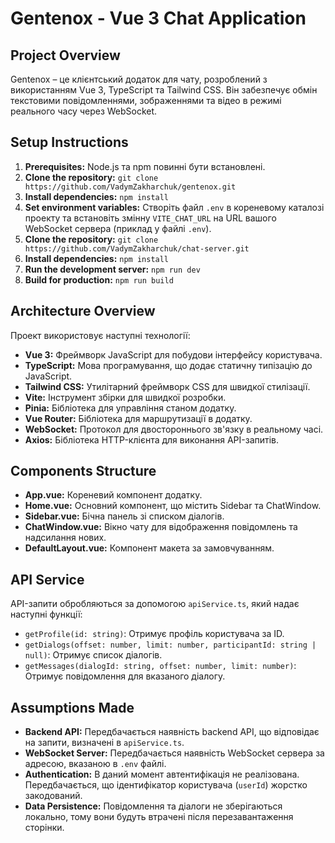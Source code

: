 # Gentenox - Vue 3 Chat Application

## Project Overview

Gentenox – це клієнтський додаток для чату, розроблений з використанням Vue 3, TypeScript та Tailwind CSS. Він забезпечує обмін текстовими повідомленнями, зображеннями та відео в режимі реального часу через WebSocket.

## Setup Instructions

1. **Prerequisites:** Node.js та npm повинні бути встановлені.
2. **Clone the repository:** `git clone https://github.com/VadymZakharchuk/gentenox.git`
3. **Install dependencies:** `npm install`
4. **Set environment variables:** Створіть файл `.env` в кореневому каталозі проекту та встановіть змінну `VITE_CHAT_URL` на URL вашого WebSocket сервера (приклад у файлі `.env`).
5. **Clone the repository:** `git clone https://github.com/VadymZakharchuk/chat-server.git`
6. **Install dependencies:** `npm install`
7. **Run the development server:** `npm run dev`
8. **Build for production:** `npm run build`

## Architecture Overview

Проект використовує наступні технології:

* **Vue 3:** Фреймворк JavaScript для побудови інтерфейсу користувача.
* **TypeScript:** Мова програмування, що додає статичну типізацію до JavaScript.
* **Tailwind CSS:** Утилітарний фреймворк CSS для швидкої стилізації.
* **Vite:** Інструмент збірки для швидкої розробки.
* **Pinia:** Бібліотека для управління станом додатку.
* **Vue Router:** Бібліотека для маршрутизації в додатку.
* **WebSocket:** Протокол для двостороннього зв'язку в реальному часі.
* **Axios:** Бібліотека HTTP-клієнта для виконання API-запитів.

## Components Structure

* **App.vue:** Кореневий компонент додатку.
* **Home.vue:** Основний компонент, що містить Sidebar та ChatWindow.
* **Sidebar.vue:** Бічна панель зі списком діалогів.
* **ChatWindow.vue:** Вікно чату для відображення повідомлень та надсилання нових.
* **DefaultLayout.vue:** Компонент макета за замовчуванням.

## API Service

API-запити обробляються за допомогою `apiService.ts`, який надає наступні функції:

* `getProfile(id: string)`: Отримує профіль користувача за ID.
* `getDialogs(offset: number, limit: number, participantId: string | null)`: Отримує список діалогів.
* `getMessages(dialogId: string, offset: number, limit: number)`: Отримує повідомлення для вказаного діалогу.

## Assumptions Made

* **Backend API:** Передбачається наявність backend API, що відповідає на запити, визначені в `apiService.ts`.
* **WebSocket Server:** Передбачається наявність WebSocket сервера за адресою, вказаною в `.env` файлі.
* **Authentication:**  В даний момент автентифікація не реалізована. Передбачається, що ідентифікатор користувача (`userId`) жорстко закодований.
* **Data Persistence:**  Повідомлення та діалоги не зберігаються локально, тому вони будуть втрачені після перезавантаження сторінки.
